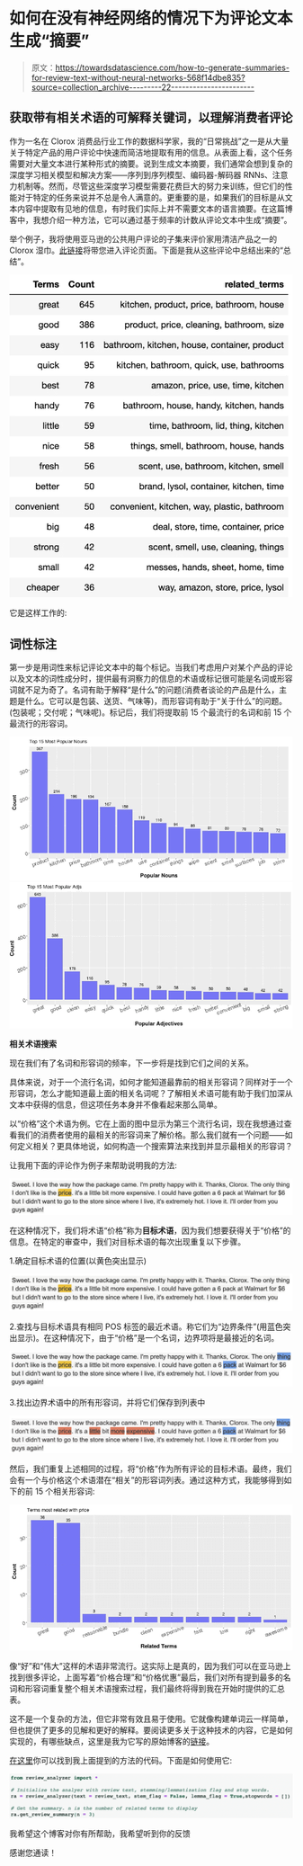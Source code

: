 # 如何在没有神经网络的情况下为评论文本生成“摘要”

> 原文：<https://towardsdatascience.com/how-to-generate-summaries-for-review-text-without-neural-networks-568f14dbe835?source=collection_archive---------22----------------------->

## 获取带有相关术语的可解释关键词，以理解消费者评论

作为一名在 Clorox 消费品行业工作的数据科学家，我的“日常挑战”之一是从大量关于特定产品的用户评论中快速而简洁地提取有用的信息。从表面上看，这个任务需要对大量文本进行某种形式的摘要。说到生成文本摘要，我们通常会想到复杂的深度学习相关模型和解决方案——序列到序列模型、编码器-解码器 RNNs、注意力机制等。然而，尽管这些深度学习模型需要花费巨大的努力来训练，但它们的性能对于特定的任务来说并不总是令人满意的。更重要的是，如果我们的目标是从文本内容中提取有见地的信息，有时我们实际上并不需要文本的语言摘要。在这篇博客中，我想介绍一种方法，它可以通过基于频率的计数从评论文本中生成“摘要”。

举个例子，我将使用亚马逊的公共用户评论的子集来评价家用清洁产品之一的 Clorox 湿巾。[此链接](https://www.amazon.com/Clorox-Disinfecting-Wipes-Bleach-Cleaning/product-reviews/B00IA6IBP2/ref=cm_cr_dp_d_show_all_top?ie=UTF8&reviewerType=all_reviews)将带您进入评论页面。下面是我从这些评论中总结出来的“总结”。

![](img/bb494313daac977d7d30559115db4639.png)

它是这样工作的:

## **词性标注**

第一步是用词性来标记评论文本中的每个标记。当我们考虑用户对某个产品的评论以及文本的词性成分时，提供最有洞察力的信息的术语或标记很可能是名词或形容词就不足为奇了。名词有助于解释“是什么”的问题(消费者谈论的产品是什么，主题是什么。它可以是包装、送货、气味等)，而形容词有助于“关于什么”的问题。(包装呢；交付呢；气味呢)。标记后，我们将提取前 15 个最流行的名词和前 15 个最流行的形容词。

![](img/d0082013b862553c8a86d1ebbbb56cb1.png)![](img/1cb7c59efd7c002e61a9e85de63624c3.png)

**相关术语搜索**

现在我们有了名词和形容词的频率，下一步将是找到它们之间的关系。

具体来说，对于一个流行名词，如何才能知道最靠前的相关形容词？同样对于一个形容词，怎么才能知道最上面的相关名词呢？了解相关术语可能有助于我们加深从文本中获得的信息，但这项任务本身并不像看起来那么简单。

以“价格”这个术语为例。它在上面的图中显示为第三个流行名词，现在我想通过查看我们的消费者使用的最相关的形容词来了解价格。那么我们就有一个问题——如何定义相关？更具体地说，如何构造一个搜索算法来找到并显示最相关的形容词？

让我用下面的评论作为例子来帮助说明我的方法:

![](img/73cf5022fb744ff4fdbe1c36eb07ef2e.png)

在这种情况下，我们将术语“价格”称为**目标术语**，因为我们想要获得关于“价格”的信息。在特定的审查中，我们对目标术语的每次出现重复以下步骤。

1.确定目标术语的位置(以黄色突出显示)

![](img/73cf5022fb744ff4fdbe1c36eb07ef2e.png)

2.查找与目标术语具有相同 POS 标签的最近术语。称它们为“边界条件”(用蓝色突出显示)。在这种情况下，由于“价格”是一个名词，边界项将是最接近的名词。

![](img/02ab2883d78e580622fc791267da064d.png)

3.找出边界术语中的所有形容词，并将它们保存到列表中

![](img/725d1fbf049001747df75fb40d8d8380.png)

然后，我们重复上述相同的过程，将“价格”作为所有评论的目标术语。最终，我们会有一个与价格这个术语潜在“相关”的形容词列表。通过这种方式，我能够得到如下的前 15 个相关形容词:

![](img/25f2d19dade4b308cc6af46d57a78996.png)

像“好”和“伟大”这样的术语非常流行。这实际上是真的，因为我们可以在亚马逊上找到很多评论，上面写着“价格合理”和“价格优惠”最后，我们对所有提到最多的名词和形容词重复整个相关术语搜索过程，我们最终将得到我在开始时提供的汇总表。

这不是一个复杂的方法，但它非常有效且易于使用。它就像构建单词云一样简单，但也提供了更多的见解和更好的解释。要阅读更多关于这种技术的内容，它是如何实现的，有哪些缺点，这里是我为它写的原始博客的[链接](https://alaughinghorse.github.io/improve_text_viz/)。

[在这里](https://github.com/ALaughingHorse/improve_text_viz/blob/master/code/review_analyzer.py)你可以找到我上面提到的方法的代码。下面是如何使用它:

![](img/0e7290c91d2eb0658bd2f33533289463.png)

我希望这个博客对你有所帮助，我希望听到你的反馈

感谢您通读！